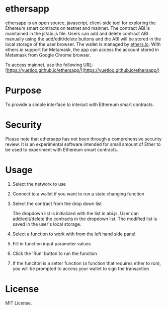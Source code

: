 # ethersapp

ethersapp is an open source, javascript, client-side tool for exploring the Ethereum smart contracts on testnet and mainnet. The contract ABI is maintained in the js/abi.js file. Users can add and delete contract ABI manually using the add/edit/delete buttons and the ABI will be stored in the local storage of the user browser. The wallet is managed by [ethers.io](https://github.com/ethers-io/ethers.io). With ethers.io support for Metamask, the app can access the account stored in Metamask from Google Chrome browser.

To access mainnet, use the following URL:
[https://yuetloo.github.io/ethersapp/](https://yuetloo.github.io/ethersapp/)

# Purpose

To provide a simple interface to interact with Ethereum smart contracts.

# Security

Please note that ethersapp has not been through a comprehensive security review. It is an experimental software intended for small amount of Ether to be used to experiment with Ethereum smart contracts.

# Usage

1. Select the network to use
1. Connect to a wallet if you want to run a state changing function
1. Select the contract from the drop down list

   The dropdown list is initialized with the list in abi.js. User can add/edit/delete the contracts in the dropdown list. The modified list is saved in the user's local storage.

1. Select a function to work with from the left hand side panel

1. Fill in function input parameter values

1. Click the 'Run' button to run the function

1. If the funciton is a setter function (a function that requires ether to run), you will be prompted to access your wallet to sign the transaction

# License

MIT License.

